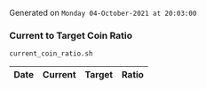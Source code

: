 Generated on `Monday 04-October-2021 at 20:03:00`

### Current to Target Coin Ratio
`current_coin_ratio.sh`

Date|Current|Target|Ratio
---|---|---|---
